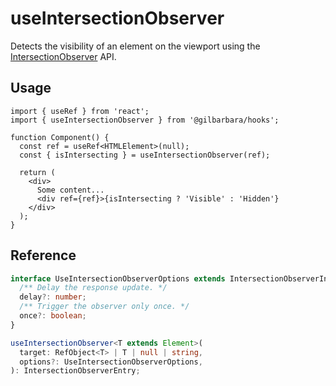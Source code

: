 # useIntersectionObserver

Detects the visibility of an element on the viewport using the [IntersectionObserver](https://developer.mozilla.org/en-US/docs/Web/API/Intersection_Observer_API) API.

## Usage

```tsx
import { useRef } from 'react';
import { useIntersectionObserver } from '@gilbarbara/hooks';

function Component() {
  const ref = useRef<HTMLElement>(null);
  const { isIntersecting } = useIntersectionObserver(ref);

  return (
    <div>
      Some content...
      <div ref={ref}>{isIntersecting ? 'Visible' : 'Hidden'}
    </div>
  );
}
```

## Reference

```typescript
interface UseIntersectionObserverOptions extends IntersectionObserverInit {
  /** Delay the response update. */
  delay?: number;
  /** Trigger the observer only once. */
  once?: boolean;
}

useIntersectionObserver<T extends Element>(
  target: RefObject<T> | T | null | string,
  options?: UseIntersectionObserverOptions,
): IntersectionObserverEntry;
```
